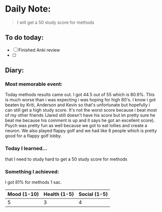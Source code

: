 # Daily Note: 

> I will get a 50 study score for methods

## To do today:
- [ ] Finished Anki review
- [ ] 

## Diary:
### Most memorable event:
Today methods results came out. I got 44.5 out of 55 which is 80.9%. This is much worse than i was expecting i was hoping for high 80's. I know i got beaten by Kriti, Anderson and Kevin so that's unfortunate but hopefully i can still get a high study score. It's not the worst score because i beat most of my other friends (Jared still doesn't have his score but im pretty sure he beat me because his comment is up and it says he got an excellent score). Psych was pretty fun as well because we got to eat lollies and create a neuron. We also played flappy golf and we had like 6 people which is pretty good for a flappy golf lobby.

### Today I learned...
that I need to study hard to get a 50 study score for methods

### Something I achieved:
I got 81% for methods 1 sac.


| Mood (1-10) | Health (1-5) | Social (1-5) |
| ----------- | ------------ | ------------ |
|      5       |       3   |        4      |
